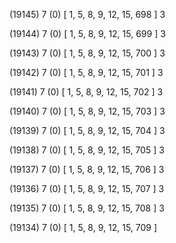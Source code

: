 (19145) 7 (0) [ 1, 5, 8, 9, 12, 15, 698 ] 3 


(19144) 7 (0) [ 1, 5, 8, 9, 12, 15, 699 ] 3 


(19143) 7 (0) [ 1, 5, 8, 9, 12, 15, 700 ] 3 


(19142) 7 (0) [ 1, 5, 8, 9, 12, 15, 701 ] 3 


(19141) 7 (0) [ 1, 5, 8, 9, 12, 15, 702 ] 3 


(19140) 7 (0) [ 1, 5, 8, 9, 12, 15, 703 ] 3 


(19139) 7 (0) [ 1, 5, 8, 9, 12, 15, 704 ] 3 


(19138) 7 (0) [ 1, 5, 8, 9, 12, 15, 705 ] 3 


(19137) 7 (0) [ 1, 5, 8, 9, 12, 15, 706 ] 3 


(19136) 7 (0) [ 1, 5, 8, 9, 12, 15, 707 ] 3 


(19135) 7 (0) [ 1, 5, 8, 9, 12, 15, 708 ] 3 


(19134) 7 (0) [ 1, 5, 8, 9, 12, 15, 709 ]  

